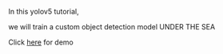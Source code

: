 In this yolov5 tutorial, 

we will train a custom object detection model UNDER THE SEA  <br>


Click [here](https://serversuck-streamlit-yolo-app-6728j8.streamlit.app/) for demo
